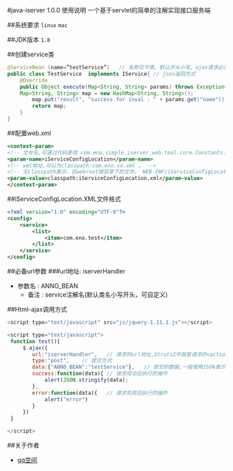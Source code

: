 #java-iserver 1.0.0 使用说明
一个基于servlet的简单的注解实现接口服务端 

##系统要求
``linux`` ``mac``

##JDK版本
``
1.8
``

##创建service类

```java
@ServiceBean (name=”testService”)   // 名称可不填，默认开头小写。ajax请求必须要与名称相同
public class TestService  implements IService{ // json返回方式
	@Override
	public Object execute(Map<String, String> params) throws Exception{
	Map<String, String> map = new HashMap<String, String>();
		map.put("result", "success for inval : " + params.get("name"));
		return map;
	}
}
```


##配置web.xml
```xml
<context-param>
<!-- 文件名,可通过代码更改 com.eno.simple.iserver.web.tool.core.Constants.ANNO_XML_CONFIG_LOCATION -->
<param-name>iServiceConfigLocation</param-name>
<!-- xml地址,可以为classpath:com.eno.xx.xml 。 -->
<!-- 无classpath表示，在webroot根目录下的文件。 WEB-INF/iServiceConfigLocation.xml -->
<param-value>classpath:iServiceConfigLocation.xml</param-value>        
</context-param>
```

##iServiceConfigLocation.XML文件格式
```xml
<?xml version="1.0" encoding="UTF-8"?>
<config>
    <service>
		<list>
			<item>com.eno.test</item>
		</list>
	</service>
</config>
```


##必备url参数
###url地址: iserverHandler
* 参数名  : ANNO_BEAN
    * 备注 : service注解名(默认类名小写开头，可自定义)


##Html-ajax调用方式
```javascript
<script type="text/javascript" src="js/jquery-1.11.1.js"></script>

<script type="text/javascript">
 function test(){
	 $.ajax({
		url:"iserverHandler",	// 请求的url地址,Struts2中就是请求的<action>的name
		type:"post",	// 提交方式
		data:{"ANNO_BEAN":"testService"},	// 提交的数据,一般使用JSON表示
		success:function(data){	// 请求成功后执行的操作
			alert(JSON.stringify(data);
		},
		error:function(data){	// 请求失败后执行的操作
			alert("error")
		}
	 }) 
 }

</script>
```
 

##关于作者
* [qq空间](http://user.qzone.qq.com/945891539)
 
